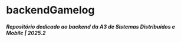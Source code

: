 # backendGamelog
##### Repositório dedicado ao backend da A3 de Sistemas Distribuídos e Mobile | 2025.2
